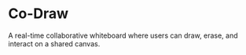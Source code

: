 # Co-Draw
A real-time collaborative whiteboard where users can draw, erase, and interact on a shared canvas.
